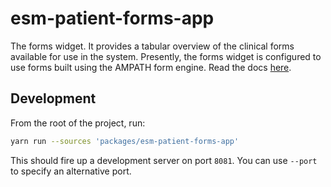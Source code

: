 # esm-patient-forms-app

The forms widget. It provides a tabular overview of the clinical forms available for use in the system. Presently, the forms widget is configured to use forms built using the AMPATH form engine. Read the docs [here](https://ampath-forms.vercel.app).

## Development

From the root of the project, run:

```bash
yarn run --sources 'packages/esm-patient-forms-app'
```

This should fire up a development server on port `8081`. You can use `--port` to specify an alternative port.